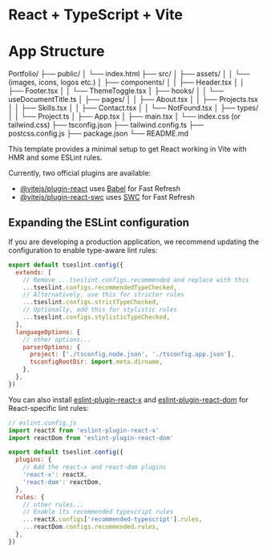# React + TypeScript + Vite

# App Structure

Portfolio/
├── public/
│   └── index.html
├── src/
│   ├── assets/
│   │   └── (images, icons, logos etc.)
│   ├── components/
│   │   ├── Header.tsx
│   │   ├── Footer.tsx
│   │   └── ThemeToggle.tsx
│   ├── hooks/
│   │   └── useDocumentTitle.ts
│   ├── pages/
│   │   ├── About.tsx
│   │   ├── Projects.tsx
│   │   ├── Skills.tsx
│   │   ├── Contact.tsx
│   │   └── NotFound.tsx
│   ├── types/
│   │   └── Project.ts
│   ├── App.tsx
│   ├── main.tsx
│   └── index.css (or tailwind.css)
├── tsconfig.json
├── tailwind.config.ts
├── postcss.config.js
├── package.json
└── README.md

This template provides a minimal setup to get React working in Vite with HMR and some ESLint rules.

Currently, two official plugins are available:

- [@vitejs/plugin-react](https://github.com/vitejs/vite-plugin-react/blob/main/packages/plugin-react/README.md) uses [Babel](https://babeljs.io/) for Fast Refresh
- [@vitejs/plugin-react-swc](https://github.com/vitejs/vite-plugin-react-swc) uses [SWC](https://swc.rs/) for Fast Refresh

## Expanding the ESLint configuration

If you are developing a production application, we recommend updating the configuration to enable type-aware lint rules:

```js
export default tseslint.config({
  extends: [
    // Remove ...tseslint.configs.recommended and replace with this
    ...tseslint.configs.recommendedTypeChecked,
    // Alternatively, use this for stricter rules
    ...tseslint.configs.strictTypeChecked,
    // Optionally, add this for stylistic rules
    ...tseslint.configs.stylisticTypeChecked,
  ],
  languageOptions: {
    // other options...
    parserOptions: {
      project: ['./tsconfig.node.json', './tsconfig.app.json'],
      tsconfigRootDir: import.meta.dirname,
    },
  },
})
```

You can also install [eslint-plugin-react-x](https://github.com/Rel1cx/eslint-react/tree/main/packages/plugins/eslint-plugin-react-x) and [eslint-plugin-react-dom](https://github.com/Rel1cx/eslint-react/tree/main/packages/plugins/eslint-plugin-react-dom) for React-specific lint rules:

```js
// eslint.config.js
import reactX from 'eslint-plugin-react-x'
import reactDom from 'eslint-plugin-react-dom'

export default tseslint.config({
  plugins: {
    // Add the react-x and react-dom plugins
    'react-x': reactX,
    'react-dom': reactDom,
  },
  rules: {
    // other rules...
    // Enable its recommended typescript rules
    ...reactX.configs['recommended-typescript'].rules,
    ...reactDom.configs.recommended.rules,
  },
})
```
